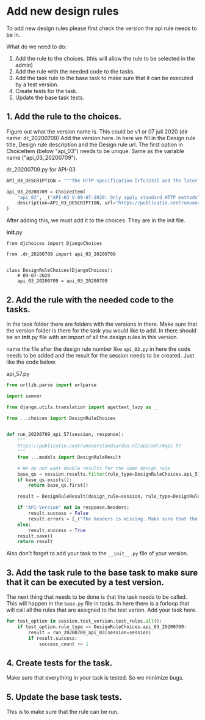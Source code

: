# Add new design rules

To add new design rules please first check the version the api rule needs to be in.

What do we need to do:
1. Add the rule to the choices. (this will allow the rule to be selected in the admin)
2. Add the rule with the needed code to the tasks.
3. Add the task rule to the base task to make sure that it can be executed by a test version.
4. Create tests for the task.
5. Update the base task tests.

##  1. Add the rule to the choices.

Figure out what the version name is. This could be v1 or 07 juli 2020 (dir name: dr_20200709)
Add the version here. In here we fill in the Design rule title, Design rule description and the Design rule url. The first option in ChoiceItem (below "api_03") needs to be unique. Same as the variable name ("api_03_20200709").

dr_20200709.py for API-03
```python
API_03_DESCRIPTION = """The HTTP specification [rfc7231] and the later introduced PATCH method specification [rfc5789] offer a set of standard methods, where every method is designed with explicit semantics. Adhering to the HTTP specification is crucial, since HTTP clients and middleware applications rely on standardized characteristics. Therefore, resources must be retrieved or manipulated using standard HTTP methods."""

api_03_20200709 = ChoiceItem(
    "api_03", _("API-03 V-09-07-2020: Only apply standard HTTP methods"),
    description=API_03_DESCRIPTION, url="https://publicatie.centrumvoorstandaarden.nl/api/adr/#api-03",
)
```

After adding this, we must add it to the choices. They are in the init file.

__init__.py
```
from djchoices import DjangoChoices

from .dr_20200709 import api_03_20200709


class DesignRuleChoices(DjangoChoices):
    # 09-07-2020
    api_03_20200709 = api_03_20200709
```

## 2. Add the rule with the needed code to the tasks.

In the task folder there are folders with the versions in there. Make sure that the version folder is there for the task you would like to add. In there should be an __init__.py file with an import of all the design rules in this version.

name the file after the design rule number like `api_03.py` in here the code needs to be added and the result for the session needs to be created. Just like the code below.

api_57.py
```python
from urllib.parse import urlparse

import semver

from django.utils.translation import ugettext_lazy as _

from ...choices import DesignRuleChoices


def run_20200709_api_57(session, response):
    """
    https://publicatie.centrumvoorstandaarden.nl/api/adr/#api-57
    """
    from ...models import DesignRuleResult

    # We do not want double results for the same design rule
    base_qs = session.results.filter(rule_type=DesignRuleChoices.api_57_20200709)
    if base_qs.exists():
        return base_qs.first()

    result = DesignRuleResult(design_rule=session, rule_type=DesignRuleChoices.api_57_20200709)

    if "API-Version" not in response.headers:
        result.success = False
        result.errors = [_("The headers is missing. Make sure that the 'API-Version' is given.")]
    else:
        result.success = True
    result.save()
    return result
```

Also don't forget to add your task to the `__init__.py` file of your version.

## 3. Add the task rule to the base task to make sure that it can be executed by a test version.

The next thing that needs to be done is that the task needs to be called. This will happen in the `base.py` file in tasks. In here there is a forloop that will call all the rules that are assigned to the test verion. Add your task here.

```python
for test_option in session.test_version.test_rules.all():
    if test_option.rule_type == DesignRuleChoices.api_03_20200709:
        result = run_20200709_api_03(session=session)
        if result.success:
            success_count += 1
```

## 4. Create tests for the task.

Make sure that everything in your task is tested. So we minimize bugs.

## 5. Update the base task tests.

This is to make sure that the rule can be run.
